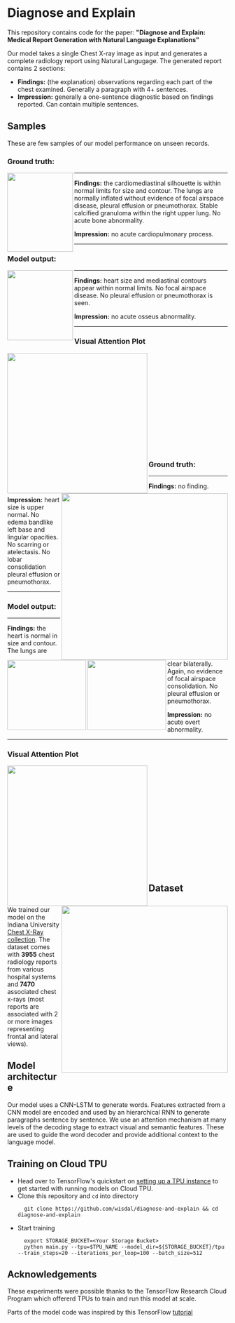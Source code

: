 # Diagnose and Explain
This repository contains code for the paper: **"Diagnose and Explain: Medical Report Generation with Natural Language Explanations"**

Our model takes a single Chest X-ray image as input and generates a complete radiology report using Natural Langugage. The generated report contains 2 sections:
* **Findings:** (the explanation) observations regarding each part of the chest examined. Generally a paragraph with 4+ sentences.
* **Impression:** generally a one-sentence diagnostic based on findings reported. Can contain multiple sentences.

## Samples 

These are few samples of our model performance on unseen records.

### Ground truth: 
<image align='left' src="samples/image_3707.png"  width="150px" height="180px"/>

---

**Findings:** the cardiomediastinal silhouette is within normal limits for size and contour. The lungs are normally inflated without evidence of focal airspace disease, pleural effusion or pneumothorax. Stable calcified granuloma within the right upper lung. No acute bone abnormality.

**Impression:** no acute cardiopulmonary process.

---
### Model output:
<image align='left' src="samples/image_3707.png" width="150px" height="160px"/>

---

**Findings:** heart size and mediastinal contours appear within normal limits. No focal airspace disease. No pleural effusion or pneumothorax is seen.

**Impression:** no acute osseus abnormality.

---

### Visual Attention Plot
<p>
	<image align='left' src="samples/findings_attention_plot_3707.png" width="320px" height="320px"/>    
	<image align='right' src="samples/impression_attention_plot_3707.png" width="380px"/>
</p>
<br/><br/><br/><br/><br/><br/><br/><br/><br/><br/><br/><br/><br/>

### Ground truth: 
<image align='left' src="samples/image_1868.png"  width="180px" height="160px"/>

---

**Findings:** no finding.

**Impression:** heart size is upper normal. No edema bandlike left base and lingular opacities. No scarring or atelectasis. No lobar consolidation pleural effusion or pneumothorax.

---
### Model output:
<image align='left' src="samples/image_1868.png" width="180px" height="160px"/>

---

**Findings:** the heart is normal in size and contour. The lungs are clear bilaterally. Again, no evidence of focal airspace consolidation. No pleural effusion or pneumothorax.

**Impression:** no acute overt abnormality.

---

### Visual Attention Plot
<p>
	<image align='left' src="samples/findings_attention_plot_1868.png" width="320px" height="320px"/>    
	<image align='right' src="samples/impression_attention_plot_1868.png" width="380px"/>
</p>
<br/><br/><br/><br/><br/><br/><br/><br/><br/><br/><br/><br/><br/><br/>

## Dataset
We trained our model on the Indiana University [Chest X-Ray collection](https://openi.nlm.nih.gov/faq.php). The dataset
comes with **3955** chest radiology reports from various hospital systems and **7470** associated chest x-rays 
(most reports are associated with 2 or more images representing frontal and lateral views).

## Model architecture
Our model uses a CNN-LSTM to generate words. Features extracted from a CNN model are encoded and used by an hierarchical RNN to generate paragraphs sentence by sentence. We use an attention mechanism at many levels of the decoding stage to extract visual and semantic features. These are used to guide the word decoder and provide additional context to the language model.

## Training on Cloud TPU

* Head over to TensorFlow's quickstart on [setting up a TPU instance](https://cloud.google.com/tpu/docs/quickstart) to get started with running models on Cloud TPU.
* Clone this repository and `cd` into directory 
  ```
	git clone https://github.com/wisdal/diagnose-and-explain && cd diagnose-and-explain
  ```
* Start training
  ```
    export STORAGE_BUCKET=<Your Storage Bucket>
    python main.py --tpu=$TPU_NAME --model_dir=${STORAGE_BUCKET}/tpu --train_steps=20 --iterations_per_loop=100 --batch_size=512
  ```
  
## Acknowledgements
These experiments were possible thanks to the TensorFlow Research Cloud Program which offererd TPUs to train and run this model at scale.

Parts of the model code was inspired by this TensorFlow [tutorial](https://github.com/tensorflow/tensorflow/blob/r1.13/tensorflow/contrib/eager/python/examples/nmt_with_attention/nmt_with_attention.ipynb)
